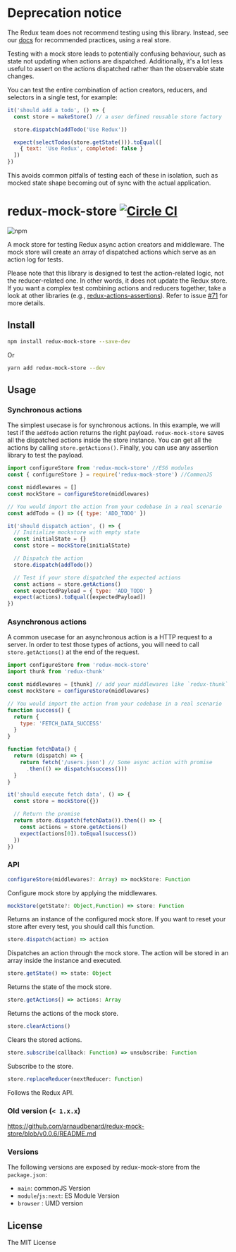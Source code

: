 # Deprecation notice

The Redux team does not recommend testing using this library. Instead, see our [docs](https://redux.js.org/usage/writing-tests) for recommended practices, using a real store.

Testing with a mock store leads to potentially confusing behaviour, such as state not updating when actions are dispatched. Additionally, it's a lot less useful to assert on the actions dispatched rather than the observable state changes.

You can test the entire combination of action creators, reducers, and selectors in a single test, for example:

```js
it('should add a todo', () => {
  const store = makeStore() // a user defined reusable store factory

  store.dispatch(addTodo('Use Redux'))

  expect(selectTodos(store.getState())).toEqual([
    { text: 'Use Redux', completed: false }
  ])
})
```

This avoids common pitfalls of testing each of these in isolation, such as mocked state shape becoming out of sync with the actual application.

# redux-mock-store [![Circle CI](https://circleci.com/gh/arnaudbenard/redux-mock-store/tree/master.svg?style=svg)](https://circleci.com/gh/arnaudbenard/redux-mock-store/tree/master)

![npm](https://nodei.co/npm/redux-mock-store.png?downloads=true&downloadRank=true&stars=true)

A mock store for testing Redux async action creators and middleware. The mock store will create an array of dispatched actions which serve as an action log for tests.

Please note that this library is designed to test the action-related logic, not the reducer-related one. In other words, it does not update the Redux store. If you want a complex test combining actions and reducers together, take a look at other libraries (e.g., [redux-actions-assertions](https://github.com/redux-things/redux-actions-assertions)). Refer to issue [#71](https://github.com/arnaudbenard/redux-mock-store/issues/71) for more details.

## Install

```bash
npm install redux-mock-store --save-dev
```

Or

```bash
yarn add redux-mock-store --dev
```

## Usage

### Synchronous actions

The simplest usecase is for synchronous actions. In this example, we will test if the `addTodo` action returns the right payload. `redux-mock-store` saves all the dispatched actions inside the store instance. You can get all the actions by calling `store.getActions()`. Finally, you can use any assertion library to test the payload.

```js
import configureStore from 'redux-mock-store' //ES6 modules
const { configureStore } = require('redux-mock-store') //CommonJS

const middlewares = []
const mockStore = configureStore(middlewares)

// You would import the action from your codebase in a real scenario
const addTodo = () => ({ type: 'ADD_TODO' })

it('should dispatch action', () => {
  // Initialize mockstore with empty state
  const initialState = {}
  const store = mockStore(initialState)

  // Dispatch the action
  store.dispatch(addTodo())

  // Test if your store dispatched the expected actions
  const actions = store.getActions()
  const expectedPayload = { type: 'ADD_TODO' }
  expect(actions).toEqual([expectedPayload])
})
```

### Asynchronous actions

A common usecase for an asynchronous action is a HTTP request to a server. In order to test those types of actions, you will need to call `store.getActions()` at the end of the request.

```js
import configureStore from 'redux-mock-store'
import thunk from 'redux-thunk'

const middlewares = [thunk] // add your middlewares like `redux-thunk`
const mockStore = configureStore(middlewares)

// You would import the action from your codebase in a real scenario
function success() {
  return {
    type: 'FETCH_DATA_SUCCESS'
  }
}

function fetchData() {
  return (dispatch) => {
    return fetch('/users.json') // Some async action with promise
      .then(() => dispatch(success()))
  }
}

it('should execute fetch data', () => {
  const store = mockStore({})

  // Return the promise
  return store.dispatch(fetchData()).then(() => {
    const actions = store.getActions()
    expect(actions[0]).toEqual(success())
  })
})
```

### API

```js
configureStore(middlewares?: Array) => mockStore: Function
```

Configure mock store by applying the middlewares.

```js
mockStore(getState?: Object,Function) => store: Function
```

Returns an instance of the configured mock store. If you want to reset your store after every test, you should call this function.

```js
store.dispatch(action) => action
```

Dispatches an action through the mock store. The action will be stored in an array inside the instance and executed.

```js
store.getState() => state: Object
```

Returns the state of the mock store.

```js
store.getActions() => actions: Array
```

Returns the actions of the mock store.

```js
store.clearActions()
```

Clears the stored actions.

```js
store.subscribe(callback: Function) => unsubscribe: Function
```

Subscribe to the store.

```js
store.replaceReducer(nextReducer: Function)
```

Follows the Redux API.

### Old version (`< 1.x.x`)

https://github.com/arnaudbenard/redux-mock-store/blob/v0.0.6/README.md

### Versions

The following versions are exposed by redux-mock-store from the `package.json`:

- `main`: commonJS Version
- `module`/`js:next`: ES Module Version
- `browser` : UMD version

## License

The MIT License
